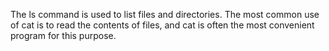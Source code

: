 The ls command is used to list files and directories.
The most common use of cat is to read the contents of files, and cat is often the most convenient program for this purpose. 